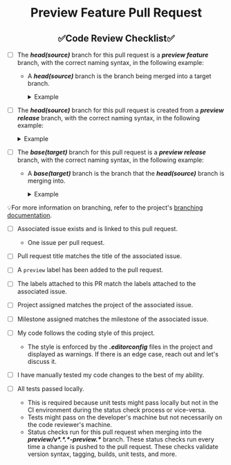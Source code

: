 <!--suppress HtmlDeprecatedAttribute -->
<h1 style="font-weight:bold" align="center">Preview Feature Pull Request</h1>
<h2 style="font-weight:bold" align="center">✅Code Review Checklist✅</h2>

- [ ] The **_head(source)_** branch for this pull request is a **_preview feature_** branch, with the correct naming syntax, in the following example:
  - A **_head(source)_** branch is the branch being merged into a target branch.
    <details closed><summary>Example</summary>

      ``` xml
      Syntax: preview/feature/<issue-num>-<description>
      Example: preview/feature/123-my-preview-feature
      ```
    </details>

- [ ] The **_head(source)_** branch for this pull request is created from a **_preview release_** branch, with the correct naming syntax, in the following example:
  <details closed><summary>Example</summary>

    ``` xml
    Syntax: preview/v<major>.<minor>.<patch>-preview.<prev-num>
    Example: preview/v1.2.3-preview.4
    ```
  </details>

- [ ] The **_base(target)_** branch for this pull request is a **_preview release_** branch, with the correct naming syntax, in the following example:
  - A **_base(target)_** branch is the branch that the **_head(source)_** branch is merging into.

    <details closed><summary>Example</summary>

      ``` xml
      Syntax: preview/v<major>.<minor>.<patch>-preview.<prev-num>
      Example: preview/v1.2.3-preview.4
      ```
    </details>

💡For more information on branching, refer to the project's [branching documentation](../../Documentation/Branching.md).

- [ ] Associated issue exists and is linked to this pull request.
  - One issue per pull request.

- [ ] Pull request title matches the title of the associated issue.

- [ ] A `preview` label has been added to the pull request.

- [ ] The labels attached to this PR match the labels attached to the associated issue.

- [ ] Project assigned matches the project of the associated issue.

- [ ] Milestone assigned matches the milestone of the associated issue.

- [ ] My code follows the coding style of this project.
  - The style is enforced by the **_.editorconfig_** files in the project and displayed as warnings.  If there is an edge case, reach out and let's discuss it.

- [ ] I have manually tested my code changes to the best of my ability.

- [ ] All tests passed locally.
  - This is required because unit tests might pass locally but not in the CI environment during the status check process or vice-versa.
  - Tests might pass on the developer's machine but not necessarily on the code reviewer's machine.
  - Status checks run for this pull request when merging into the **_preview/v\*.\*.\*-preview.\*_** branch.  These status checks run every time a change is pushed to the pull request.  These checks validate version syntax, tagging, builds, unit tests, and more.
